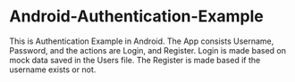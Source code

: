 # Android-Authentication-Example
This is Authentication Example in Android. The App consists Username, Password, and the actions are Login, and Register. Login is made based on mock data saved in the Users file. The Register is made based if the username exists or not.
